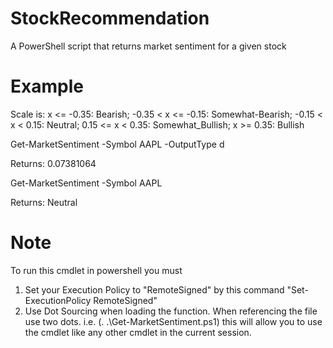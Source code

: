 # StockRecommendation
A PowerShell script that returns market sentiment for a given stock

# Example
Scale is: 
x <= -0.35: Bearish;
-0.35 < x <= -0.15: Somewhat-Bearish;
-0.15 < x < 0.15: Neutral;
0.15 <= x < 0.35: Somewhat_Bullish;
x >= 0.35: Bullish

Get-MarketSentiment -Symbol AAPL -OutputType d

Returns: 0.07381064

Get-MarketSentiment -Symbol AAPL

Returns: Neutral

# Note
To run this cmdlet in powershell you must 
1. Set your Execution Policy to "RemoteSigned" by this command 
   "Set-ExecutionPolicy RemoteSigned"
2. Use Dot Sourcing when loading the function.
   When referencing the file use two dots. i.e. (. .\Get-MarketSentiment.ps1) this will allow you to use the cmdlet like any other cmdlet in the current session.
